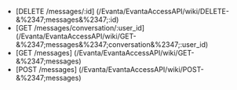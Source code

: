 * [DELETE /messages/:id] (/Evanta/EvantaAccessAPI/wiki/DELETE-&%2347;messages&%2347;:id)
* [GET /messages/conversation/:user_id] (/Evanta/EvantaAccessAPI/wiki/GET-&%2347;messages&%2347;conversation&%2347;:user_id)
* [GET /messages] (/Evanta/EvantaAccessAPI/wiki/GET-&%2347;messages)
* [POST /messages] (/Evanta/EvantaAccessAPI/wiki/POST-&%2347;messages)